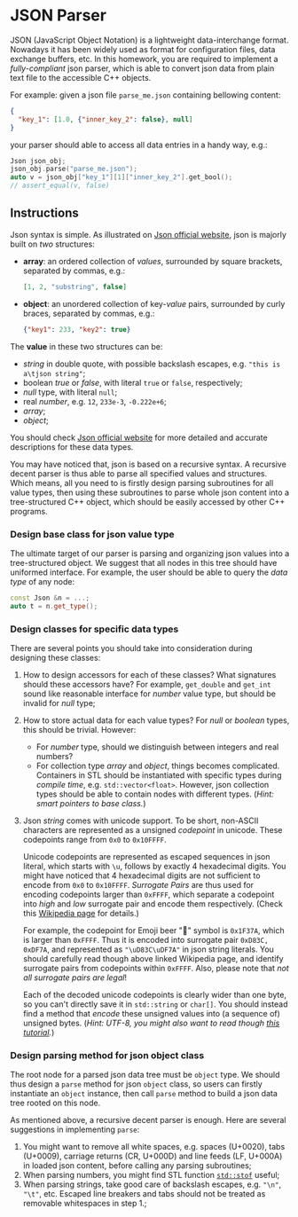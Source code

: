 # JSON Parser


JSON (JavaScript Object Notation) is a lightweight data-interchange format. 
Nowadays it has been widely used as format for configuration files, data exchange
buffers, etc. In this homework, you are required to implement a *fully-compliant*
json parser, which is able to convert json data from plain text file to the accessible
C++ objects. 

For example: given a json file `parse_me.json` containing bellowing content:
```json
{
  "key_1": [1.0, {"inner_key_2": false}, null]
}
```
your parser should able to access all data entries in a handy way, e.g.:
```C++
Json json_obj;
json_obj.parse("parse_me.json");
auto v = json_obj["key_1"][1]["inner_key_2"].get_bool();
// assert_equal(v, false)
```

## Instructions

Json syntax is simple. As illustrated on 
[Json official website](https://json.org), json is majorly built on *two* structures:
* **array**: an ordered collection of *values*, surrounded by square brackets,
  separated by commas, e.g.:
  ```json
  [1, 2, "substring", false]
  ```
* **object**: an unordered collection of key-*value* pairs, surrounded by curly 
  braces, separated by commas, e.g.:
  ```json
  {"key1": 233, "key2": true}
  ```

The **value** in these two structures can be:
* *string* in double quote, with possible backslash escapes, e.g. `"this is a\tjson string"`;
* boolean *true* or *false*, with literal `true` or `false`, respectively;
* *null* type, with literal `null`;
* real *number*, e.g. `12`, `233e-3`, `-0.222e+6`;
* *array*;
* *object*;

You should check [Json official website](https://json.org) for more detailed
and accurate descriptions for these data types.

You may have noticed that, json is based on a recursive syntax. A recursive decent
parser is thus able to parse all specified values and structures. Which means, all 
you need to is firstly design parsing subroutines for all value types, then using
these subroutines to parse whole json content into a tree-structured C++ object,
which should be easily accessed by other C++ programs.

### Design base class for json value type

The ultimate target of our parser is parsing and organizing json values into a
tree-structured object.
We suggest that all nodes in this tree should have uniformed interface.
For example, the user should be able to query the *data type* of any node:
```C++
const Json &n = ...;
auto t = n.get_type();
```

### Design classes for specific data types

There are several points you should take into consideration during designing
these classes:
1. How to design accessors for each of these classes? What signatures should these
   accessors have? For example, `get_double` and `get_int` sound like reasonable
   interface for *number* value type, but should be invalid for *null* type;
2. How to store actual data for each value types? For *null* or *boolean* types,
   this should be trivial. However:
   * For *number* type, should we distinguish between integers and real numbers?
   * For collection type *array* and *object*, things becomes complicated.
     Containers in STL should be instantiated with specific types during *compile
     time*, e.g. `std::vector<float>`. However, json collection types should be able
     to contain nodes with different types. (*Hint: smart pointers to base class.*)
3. Json *string* comes with unicode support. To be short, non-ASCII characters
   are represented as a unsigned *codepoint* in unicode. These codepoints range
   from `0x0` to `0x10FFFF`. 

   Unicode codepoints are represented as escaped sequences in json literal,
   which starts with `\u`, follows by exactly 4 hexadecimal digits.
   You might have noticed that 4 hexadecimal digits are not sufficient to encode
   from `0x0` to `0x10FFFF`. *Surrogate Pairs* are thus used for encoding codepoints
   larger than `0xFFFF`, which separate a codepoint into *high* and *low* surrogate pair
   and encode them respectively. 
   (Check this [Wikipedia page](https://en.wikipedia.org/wiki/UTF-16#U+010000_to_U+10FFFF)
   for details.)

   For example, the codepoint for Emoji beer "🍺" symbol is `0x1F37A`, which is
   larger than `0xFFFF`.
   Thus it is encoded into surrogate pair `0xD83C, 0xDF7A`, and represented as
   `"\uD83C\uDF7A"` in json string literals. You should carefully read though
   above linked Wikipedia page, and identify surrogate pairs from codepoints within
   `0xFFFF`. Also, please note that *not all surrogate pairs are legal*!

   Each of the decoded unicode codepoints is clearly wider than one byte, so you can't directly save
   it in `std::string` or `char[]`. You should instead find a method that *encode* these
   unsigned values into (a sequence of) unsigned bytes. (*Hint: UTF-8, you might
   also want to read though
   [this tutorial](https://github.com/miloyip/json-tutorial/blob/master/tutorial04/tutorial04.md).*)

### Design parsing method for json object class

The root node for a parsed json data tree must be `object` type. We should thus
design a `parse` method for json `object` class, so users can firstly instantiate an 
`object` instance, then call `parse` method to build a json data tree rooted on 
this node.

As mentioned above, a recursive decent parser is enough. Here are several
suggestions in implementing `parse`:
1. You might want to remove all white spaces, e.g. spaces (U+0020), tabs (U+0009),
   carriage returns (CR, U+000D) and line feeds (LF, U+000A) in loaded json content,
   before calling any parsing subroutines;
2. When parsing numbers, you might find STL function 
   [`std::stof`](https://en.cppreference.com/w/cpp/string/basic_string/stof) useful;
3. When parsing strings, take good care of backslash escapes, e.g. `"\n"`, `"\t"`, etc.
   Escaped line breakers and tabs should not be treated as removable whitespaces in step 1.;
